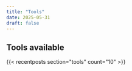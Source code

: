 ```yaml
---
title: "Tools"
date: 2025-05-31
draft: false
---
```


## Tools available

{{< recentposts section="tools" count="10" >}}

